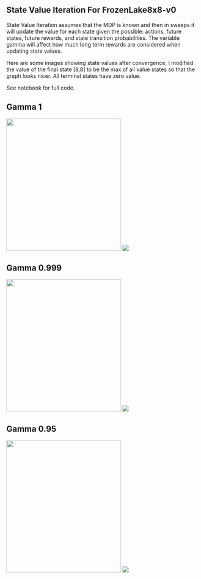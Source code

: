 State Value Iteration For FrozenLake8x8-v0
------------------------------------

State Value Iteration assumes that the MDP is known and then in sweeps it will update the value for each state given the possible: actions, future states, future rewards, and state transition probabilities.  The variable gamma will affect how much long term rewards are considered when updating state values.

Here are some images showing state values after convergence, I modified the value of the final state [8,8] to be the max of all value states so that the graph looks nicer.  All terminal states have zero value.

See notebook for full code.

Gamma 1
-------
<img src="images/gamma1.png" height="345" width="300">
<img src="images/gamma1.gif">

Gamma 0.999
-------
<img src="images/gamma99.png" height="345" width="300">
<img src="images/gamma99.gif">

Gamma 0.95
-------
<img src="images/gamma95.png" height="345" width="300">
<img src="images/gamma95.gif">

